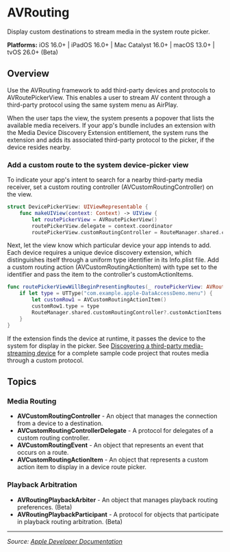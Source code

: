 # AVRouting

Display custom destinations to stream media in the system route picker.

**Platforms:** iOS 16.0+ | iPadOS 16.0+ | Mac Catalyst 16.0+ | macOS 13.0+ | tvOS 26.0+ (Beta)

## Overview

Use the AVRouting framework to add third-party devices and protocols to AVRoutePickerView. This enables a user to stream AV content through a third-party protocol using the same system menu as AirPlay.

When the user taps the view, the system presents a popover that lists the available media receivers. If your app's bundle includes an extension with the Media Device Discovery Extension entitlement, the system runs the extension and adds its associated third-party protocol to the picker, if the device resides nearby.

### Add a custom route to the system device-picker view

To indicate your app's intent to search for a nearby third-party media receiver, set a custom routing controller (AVCustomRoutingController) on the view.

```swift
struct DevicePickerView: UIViewRepresentable {
    func makeUIView(context: Context) -> UIView {
        let routePickerView = AVRoutePickerView()
        routePickerView.delegate = context.coordinator
        routePickerView.customRoutingController = RouteManager.shared.customRoutingController
```

Next, let the view know which particular device your app intends to add. Each device requires a unique device discovery extension, which distinguishes itself through a uniform type identifier in its Info.plist file. Add a custom routing action (AVCustomRoutingActionItem) with type set to the identifier and pass the item to the controller's customActionItems.

```swift
func routePickerViewWillBeginPresentingRoutes(_ routePickerView: AVRoutePickerView) {
    if let type = UTType("com.example.apple-DataAccessDemo.menu") {
        let customRow1 = AVCustomRoutingActionItem()
        customRow1.type = type
        RouteManager.shared.customRoutingController?.customActionItems = [customRow1]
    }
}
```

If the extension finds the device at runtime, it passes the device to the system for display in the picker. See [Discovering a third-party media-streaming device](https://developer.apple.com/documentation/avrouting/discovering_a_third-party_media-streaming_device) for a complete sample code project that routes media through a custom protocol.

## Topics

### Media Routing
- **AVCustomRoutingController** - An object that manages the connection from a device to a destination.
- **AVCustomRoutingControllerDelegate** - A protocol for delegates of a custom routing controller.
- **AVCustomRoutingEvent** - An object that represents an event that occurs on a route.
- **AVCustomRoutingActionItem** - An object that represents a custom action item to display in a device route picker.

### Playback Arbitration
- **AVRoutingPlaybackArbiter** - An object that manages playback routing preferences. (Beta)
- **AVRoutingPlaybackParticipant** - A protocol for objects that participate in playback routing arbitration. (Beta)

---

*Source: [Apple Developer Documentation](https://developer.apple.com/documentation/AVRouting)*